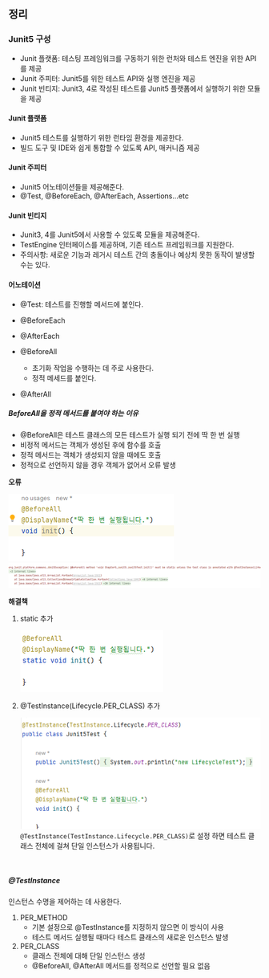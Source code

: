 ## 정리

### Junit5 구성
- Junit 플랫폼: 테스팅 프레임워크를 구동하기 위한 런처와 테스트 엔진을 위한 API를 제공
- Junit 주피터: Junit5를 위한 테스트 API와 실행 엔진을 제공
- Junit 빈티지: Junit3, 4로 작성된 테스트를 Junit5 플랫폼에서 실행하기 위한 모듈을 제공

#### Junit 플랫폼
- Junit5 테스트를 실행하기 위한 런타임 환경을 제공한다.
- 빌드 도구 및 IDE와 쉽게 통합할 수 있도록 API, 매커니즘 제공

#### Junit 주피터
- Junit5 어노테이션들을 제공해준다.
- @Test, @BeforeEach, @AfterEach, Assertions...etc

#### Junit 빈티지
- Junit3, 4를 Junit5에서 사용할 수 있도록 모듈을 제공해준다.
- TestEngine 인터페이스를 제공하며, 기존 테스트 프레임워크를 지원한다.
- 주의사항: 새로운 기능과 레거시 테스트 간의 충돌이나 예상치 못한 동작이 발생할 수는 있다.

#### 어노테이션
- @Test: 테스트를 진행할 메서드에 붙인다.
- @BeforeEach
- @AfterEach
- @BeforeAll
  - 초기화 작업을 수행하는 데 주로 사용한다.
  - 정적 메세드를 붙인다.


 
- @AfterAll

##### BeforeAll을 정적 메서드를 붙여야 하는 이유
- @BeforeAll은 테스트 클래스의 모든 테스트가 실행 되기 전에 딱 한 번 실행
- 비정적 메서드는 객체가 생성된 후에 함수를 호출
- 정적 메서드는 객체가 생성되지 않을 때에도 호출
- 정적으로 선언하지 않을 경우 객체가 없어서 오류 발생

**오류**

![img_1.png](img_1.png)
![img.png](img.png)

**해결책**


1. static 추가

    ![img_2.png](img_2.png)

2. @TestInstance(Lifecycle.PER_CLASS) 추가

    ![img_3.png](img_3.png)
   `@TestInstance(TestInstance.Lifecycle.PER_CLASS)`로 설정 하면 테스트 클래스 전체에 걸쳐 단일 인스턴스가 사용됩니다.

<br>

##### @TestInstance
인스턴스 수명을 제어하는 데 사용한다.
1. PER_METHOD 
   - 기본 설정으로 @TestInstance를 지정하지 않으면 이 방식이 사용
   - 테스트 메서드 실행될 때마다 테스트 클래스의 새로운 인스턴스 발생
2. PER_CLASS
    - 클래스 전체에 대해 단일 인스턴스 생성
    - @BeforeAll, @AfterAll 메서드를 정적으로 선언할 필요 없음